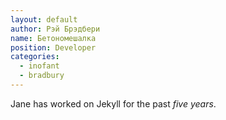 ```yaml
---
layout: default
author: Рэй Брэдбери
name: Бетономешалка
position: Developer
categories:
  - inofant
  - bradbury
---
```

Jane has worked on Jekyll for the past *five years*.